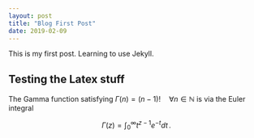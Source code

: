 ```yaml
---
layout: post
title: "Blog First Post"
date: 2019-02-09
---
```

This is my first post. Learning to use Jekyll.

## Testing the Latex stuff

The Gamma function satisfying $\Gamma(n) = (n-1)!\quad\forall
n\in\mathbb N$ is via the Euler integral

$$
\Gamma(z) = \int_0^\infty t^{z-1}e^{-t}dt\,.
$$
